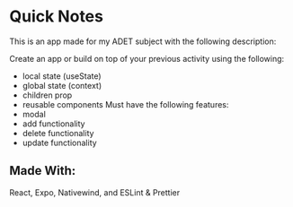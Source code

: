 # Quick Notes

This is an app made for my ADET subject with the following description:

Create an app or build on top of your previous activity using the following:

- local state (useState)
- global state (context)
- children prop
- reusable components
  Must have the following features:
- modal
- add functionality
- delete functionality
- update functionality

## Made With:

React, Expo, Nativewind, and ESLint & Prettier
